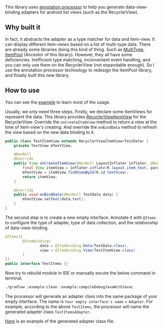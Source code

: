This library uses [annotation processor](https://en.wikipedia.org/wiki/Java_annotation#Processing) to help you generate data-view-binding adapters for android list views (such as the RecyclerView).

## Why built it

In fact, it abstracts the adapter as a type matcher for data and item-view. It can display different item-views based on a list of multi-type data. There are already some libraries doing this kind of thing. Such as [MultiType](https://github.com/drakeet/MultiType), [ItemPool](https://github.com/nekocode/Items/tree/item-pool) (Ancestor of this library). However, they all have some deficiencies. Inefficient type matching, inconvenient event handling, and you can only use them on the RecyclerView (not expandable enough). So I use the annotation processor technology to redesign the ItemPool library, and finially built this new library.

## How to use

You can see the [example](example/src/main/java/cn/nekocode/items/example/test) to learn most of the usage.

Usually, we only need three steps. Firstly, we declare some ItemViews for represent the data. This library provides [RecyclerViewItemView](items/src/main/java/cn/nekocode/items/view/RecyclerViewItemView.java) for the RecyclerView. Override the `onCreateItemView` method to return a view at the time of item-view's creating. And override the `onBindData` method to refresh the view based on the new data binding to it.

```java
public class TestItemView extends RecyclerViewItemView<TestData> {
    private TextView mTextView;

    @NonNull
    @Override
    public View onCreateItemView(@NonNull LayoutInflater inflater, @NonNull ViewGroup parent) {
        final View itemView = inflater.inflate(R.layout.item_test, parent, false);
        mTextView = itemView.findViewById(R.id.textView);
        return itemView;
    }

    @Override
    public void onBindData(@NonNull TestData data) {
        mTextView.setText(data.text);
    }
}

```

The second step is to create a new empty interface. Annotate it with `@Items` to configure the type of adapter, type of data collection, and the relationship of data-view-binding.

```java
@Items({
        @ItemBinding(
                data = @ItemBinding.Data(TestData.class),
                view = @ItemBinding.View(TestItemView.class)
        )
})
public interface TestItems {}
```

Now try to rebuild module in IDE or manually excute the below command in terminal.

```sh
./gradlew :example:clean :example:compileDebugJavaWithJavac
```

The processor will generate an adapter class into the same package of your empty interface. The name is `Your empty interface's name` + `Adapter`. For example, according to the above `TestItems`, the processor will name the generated adapter class `TestItemsAdapter`.

[Here](generated_adapter_example/TestItemsAdapter.java) is an example of the generated adapter class file.
